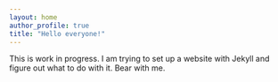 ```yaml
---
layout: home
author_profile: true
title: "Hello everyone!"
---
```


This is work in progress. I am trying to set up a website with Jekyll and figure out what to do with it. Bear with me.
